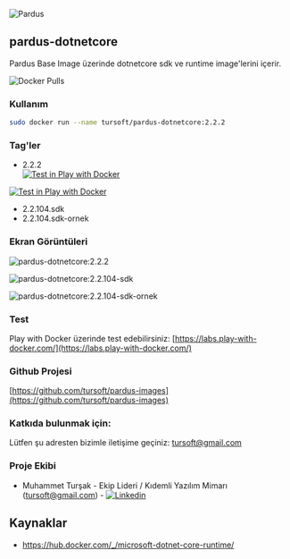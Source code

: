 ![Pardus](https://raw.githubusercontent.com/tursoft/pardus-images/master/_resources/images/docker.pardus-dotnetcore.small.png)
## pardus-dotnetcore

Pardus Base Image üzerinde dotnetcore sdk ve runtime image'lerini içerir.

![Docker Pulls](https://img.shields.io/docker/pulls/tursoft/pardus-dotnetcore.svg)

### Kullanım
```sh
sudo docker run --name tursoft/pardus-dotnetcore:2.2.2
```

### Tag'ler
* 2.2.2  
[![Test in Play with Docker](https://raw.githubusercontent.com/tursoft/pardus-images/master/_resources/images/misc/pwd.button.png)](http://play-with-docker.com?stack=https://raw.githubusercontent.com/tursoft/pardus-images/master/images-ready/pardus-dotnetcore/2.2.2/stack.yaml)

[![Test in Play with Docker](https://raw.githubusercontent.com/tursoft/pardus-images/master/_resources/images/misc/pwd.button.png)](http://play-with-docker.com?stack=https://raw.githubusercontent.com/tursoft/pardus-images/dev/images-ready/pardus-dotnetcore/2.2.2/stacktst.yaml)


* 2.2.104.sdk
* 2.2.104.sdk-ornek

### Ekran Görüntüleri

![pardus-dotnetcore:2.2.2](https://raw.githubusercontent.com/tursoft/pardus-images/master/images-ready/pardus-dotnetcore/2.2.2/resources/screenshoots/pardus-dotnetcore-2.2.2.screenshoot1.jpg)

![pardus-dotnetcore:2.2.104-sdk](https://raw.githubusercontent.com/tursoft/pardus-images/master/images-ready/pardus-dotnetcore/2.2.104-sdk/resources/screenshoots/pardus-dotnetcore-2.2.104-sdk.screenshoot1.jpg)

![pardus-dotnetcore:2.2.104-sdk-ornek](https://raw.githubusercontent.com/tursoft/pardus-images/master/images-ready/pardus-dotnetcore/2.2.104-sdk-ornek/resources/screenshoots/pardus-dotnetcore-ornek-screenshoot1.jpg)


### Test

Play with Docker üzerinde test edebilirsiniz:
[https://labs.play-with-docker.com/](https://labs.play-with-docker.com/)




### Github Projesi
[https://github.com/tursoft/pardus-images](https://github.com/tursoft/pardus-images)

### Katkıda bulunmak için:
Lütfen şu adresten bizimle iletişime geçiniz: tursoft@gmail.com

### Proje Ekibi
* Muhammet Turşak - Ekip Lideri / Kıdemli Yazılım Mimarı (tursoft@gmail.com) - [![Linkedin](https://raw.githubusercontent.com/tursoft/pardus-images/master/_resources/images/linkedin-icon.18x18.png)](https://www.linkedin.com/in/tursoft/)

## Kaynaklar
* https://hub.docker.com/_/microsoft-dotnet-core-runtime/